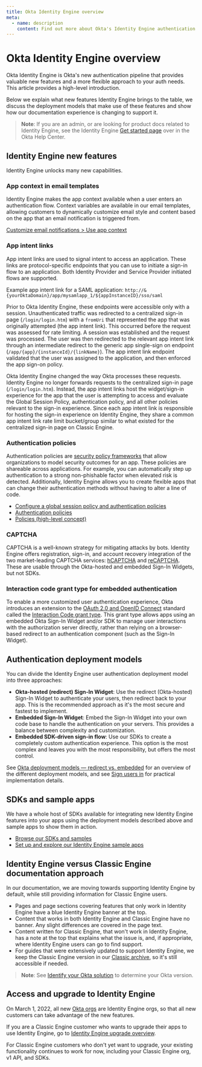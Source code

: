 ```yaml
---
title: Okta Identity Engine overview
meta:
  - name: description
    content: Find out more about Okta's Identity Engine authentication flow, what developer features it unlocks, and how to use it.
---
```

# Okta Identity Engine overview

<ApiLifecycle access="ie" />

Okta Identity Engine is Okta's new authentication pipeline that provides valuable new features and a more flexible approach to your auth needs. This article provides a high-level introduction.

Below we explain what new features Identity Engine brings to the table, we discuss the deployment models that make use of these features and show how our documentation experience is changing to support it.

> **Note**: If you are an admin, or are looking for product docs related to Identity Engine, see the Identity Engine [Get started page](https://help.okta.com/okta_help.htm?type=oie&id=ext-get-started-oie) over in the Okta Help Center.

## Identity Engine new features

Identity Engine unlocks many new capabilities.

### App context in email templates

Identity Engine makes the app context available when a user enters an authentication flow. Context variables are available in our email templates, allowing customers to dynamically customize email style and content based on the app that an email notification is triggered from.

[Customize email notifications > Use app context](/docs/guides/custom-email/main/#use-app-context)

### App intent links

App intent links are used to signal intent to access an application. These links are protocol-specific endpoints that you can use to initiate a sign-in flow to an application. Both Identity Provider and Service Provider initiated flows are supported.

Example app intent link for a SAML application:
`http://&{yourOktaDomain}/app/mysamlapp_1/${appInstanceID}/sso/saml`

Prior to Okta Identity Engine, these endpoints were accessible only with a session. Unauthenticated traffic was redirected to a centralized sign-in page (`/login/login.htm`) with a `fromUri` that represented the app that was originally attempted (the app intent link). This occurred before the request was assessed for rate limiting. A session was established and the request was processed. The user was then redirected to the relevant app intent link through an intermediate redirect to the generic app single-sign on endpoint (`/app/{app}/{instanceId}/{linkName}`). The app intent link endpoint validated that the user was assigned to the application, and then enforced the app sign-on policy.

Okta Identity Engine changed the way Okta processes these requests. Identity Engine no longer forwards requests to the centralized sign-in page (`/login/login.htm`). Instead, the app intent links host the widget/sign-in experience for the app that the user is attempting to access and evaluate the Global Session Policy, authentication policy, and all other policies relevant to the sign-in experience. Since each app intent link is responsible for hosting the sign-in experience on Identity Engine, they share a common app intent link rate limit bucket/group similar to what existed for the centralized sign-in page on Classic Engine.

### Authentication policies

Authentication policies are [security policy frameworks](https://csrc.nist.gov/publications/detail/sp/800-63b/final) that allow organizations to model security outcomes for an app. These policies are shareable across applications. For example, you can automatically step up authentication to a strong non-phishable factor when elevated risk is detected. Additionally, Identity Engine allows you to create flexible apps that can change their authentication methods without having to alter a line of code.

* [Configure a global session policy and authentication policies](/docs/guides/configure-signon-policy/)
* [Authentication policies](https://help.okta.com/okta_help.htm?type=oie&id=ext-about-asop)
* [Policies (high-level concept)](/docs/concepts/policies/)

### CAPTCHA

CAPTCHA is a well-known strategy for mitigating attacks by bots. Identity Engine offers registration, sign-in, and account recovery integration of the two market-leading CAPTCHA services: [hCAPTCHA](https://www.hcaptcha.com/) and [reCAPTCHA](https://www.google.com/recaptcha/about/). These are usable through the Okta-hosted and embedded Sign-In Widgets, but not SDKs.

### Interaction code grant type for embedded authentication

To enable a more customized user authentication experience, Okta introduces an extension to the [OAuth 2.0 and OpenID Connect](/docs/concepts/oauth-openid) standard called the [Interaction Code grant type](/docs/concepts/interaction-code/). This grant type allows apps using an embedded Okta Sign-In Widget and/or SDK to manage user interactions with the authorization server directly, rather than relying on a browser-based redirect to an authentication component (such as the Sign-In Widget).

## Authentication deployment models

You can divide the Identity Engine user authentication deployment model into three approaches:

* **Okta-hosted (redirect) Sign-In Widget**: Use the redirect (Okta-hosted) Sign-In Widget to authenticate your users, then redirect back to your app. This is the recommended approach as it's the most secure and fastest to implement.
* **Embedded Sign-In Widget**: Embed the Sign-In Widget into your own code base to handle the authentication on your servers. This provides a balance between complexity and customization.
* **Embedded SDK-driven sign-in flow**: Use our SDKs to create a completely custom authentication experience. This option is the most complex and leaves you with the most responsibility, but offers the most control.

See [Okta deployment models &mdash; redirect vs. embedded](/docs/concepts/redirect-vs-embedded/) for an overview of the different deployment models, and see [Sign users in](/docs/guides/sign-in-overview/) for practical implementation details.

## SDKs and sample apps

We have a whole host of SDKs available for integrating new Identity Engine features into your apps using the deployment models described above and sample apps to show them in action.

* [Browse our SDKs and samples](/code/)
* [Set up and explore our Identity Engine sample apps](/docs/guides/oie-embedded-common-download-setup-app/)

## Identity Engine versus Classic Engine documentation approach

In our documentation, we are moving towards supporting Identity Engine by default, while still providing information for Classic Engine users.

* Pages and page sections covering features that only work in Identity Engine have a blue Identity Engine banner at the top.
* Content that works in both Identity Engine and Classic Engine have no banner. Any slight differences are covered in the page text.
* Content written for Classic Engine, that won't work in Identity Engine, has a note at the top that explains what the issue is, and, if appropriate, where Identity Engine users can go to find support.
* For guides that were extensively updated to support Identity Engine, we keep the Classic Engine version in our [Classic archive](/docs/guides/archive-overview/), so it's still accessible if needed.

> **Note**: See [Identify your Okta solution](https://help.okta.com/okta_help.htm?type=oie&id=ext-oie-version) to determine your Okta version.

## Access and upgrade to Identity Engine

On March 1, 2022, all new [Okta orgs](/docs/concepts/okta-organizations/) are Identity Engine orgs, so that all new customers can take advantage of the new features.

If you are a Classic Engine customer who wants to upgrade their apps to use Identity Engine, go to [Identity Engine upgrade overview](/docs/guides/oie-upgrade-overview/).

For Classic Engine customers who don't yet want to upgrade, your existing functionality continues to work for now, including your Classic Engine org, v1 API, and SDKs.
